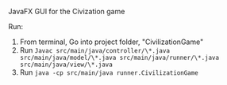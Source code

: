 JavaFX GUI for the Civization game

Run:</br>
1.  From terminal, Go into project folder, "CivilizationGame"
2.  Run ```Javac src/main/java/controller/\*.java src/main/java/model/\*.java src/main/java/runner/\*.java src/main/java/view/\*.java``` </br>
3.  Run ```java -cp src/main/java runner.CivilizationGame```
